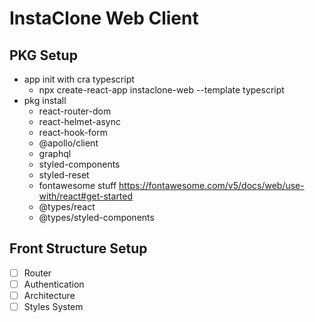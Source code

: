 # InstaClone Web Client

## PKG Setup

- app init with cra typescript
  - npx create-react-app instaclone-web --template typescript
- pkg install
  - react-router-dom
  - react-helmet-async
  - react-hook-form
  - @apollo/client
  - graphql
  - styled-components
  - styled-reset
  - fontawesome stuff
    https://fontawesome.com/v5/docs/web/use-with/react#get-started
  - @types/react
  - @types/styled-components

## Front Structure Setup

- [ ] Router
- [ ] Authentication
- [ ] Architecture
- [ ] Styles System
